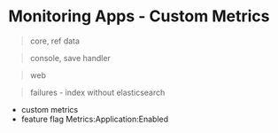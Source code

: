 # Monitoring Apps - Custom Metrics

> core, ref data

> console, save handler

> web

> failures - index without elasticsearch


- custom metrics
- feature flag Metrics:Application:Enabled
